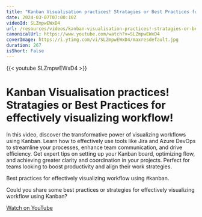 ```yaml
---
title: "Kanban Visualisation practices! Stratagies or Best Practices for effectively visualizing workflow!"
date: 2024-03-07T07:00:10Z
videoId: SLZmpwEWxD4
url: /resources/videos/kanban-visualisation-practices!-stratagies-or-best-practices-for-effectively-visualizing-workflow!
canonicalUrl: https://www.youtube.com/watch?v=SLZmpwEWxD4
coverImage: https://i.ytimg.com/vi/SLZmpwEWxD4/maxresdefault.jpg
duration: 267
isShort: False
---
```


{{< youtube SLZmpwEWxD4 >}}

# Kanban Visualisation practices! Stratagies or Best Practices for effectively visualizing workflow!

In this video, discover the transformative power of visualizing workflows using Kanban. Learn how to effectively use tools like Jira and Azure DevOps to streamline your processes, enhance team communication, and drive efficiency. Get expert tips on setting up your Kanban board, optimizing flow, and achieving greater clarity and coordination in your projects. Perfect for teams looking to boost productivity and align their work strategies.

Best practices for effectively visualizing workflow using #kanban.


Could you share some best practices or strategies for effectively visualizing workflow using Kanban?

[Watch on YouTube](https://www.youtube.com/watch?v=SLZmpwEWxD4)
